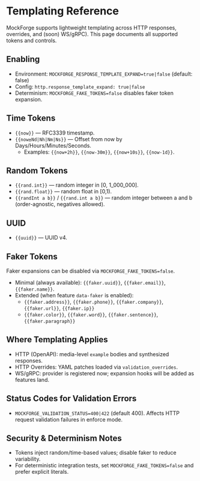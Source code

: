 # Templating Reference

MockForge supports lightweight templating across HTTP responses, overrides, and (soon) WS/gRPC). This page documents all supported tokens and controls.

## Enabling

- Environment: `MOCKFORGE_RESPONSE_TEMPLATE_EXPAND=true|false` (default: false)
- Config: `http.response_template_expand: true|false`
- Determinism: `MOCKFORGE_FAKE_TOKENS=false` disables faker token expansion.

## Time Tokens

- `{{now}}` — RFC3339 timestamp.
- `{{now±Nd|Nh|Nm|Ns}}` — Offset from now by Days/Hours/Minutes/Seconds.
  - Examples: `{{now+2h}}`, `{{now-30m}}`, `{{now+10s}}`, `{{now-1d}}`.

## Random Tokens

- `{{rand.int}}` — random integer in [0, 1_000_000].
- `{{rand.float}}` — random float in [0,1).
- `{{randInt a b}}` / `{{rand.int a b}}` — random integer between a and b (order-agnostic, negatives allowed).

## UUID

- `{{uuid}}` — UUID v4.

## Faker Tokens

Faker expansions can be disabled via `MOCKFORGE_FAKE_TOKENS=false`.

- Minimal (always available): `{{faker.uuid}}`, `{{faker.email}}`, `{{faker.name}}`.
- Extended (when feature `data-faker` is enabled):
  - `{{faker.address}}`, `{{faker.phone}}`, `{{faker.company}}`, `{{faker.url}}`, `{{faker.ip}}`
  - `{{faker.color}}`, `{{faker.word}}`, `{{faker.sentence}}`, `{{faker.paragraph}}`

## Where Templating Applies

- HTTP (OpenAPI): media-level `example` bodies and synthesized responses.
- HTTP Overrides: YAML patches loaded via `validation_overrides`.
- WS/gRPC: provider is registered now; expansion hooks will be added as features land.

## Status Codes for Validation Errors

- `MOCKFORGE_VALIDATION_STATUS=400|422` (default 400). Affects HTTP request validation failures in enforce mode.

## Security & Determinism Notes

- Tokens inject random/time-based values; disable faker to reduce variability.
- For deterministic integration tests, set `MOCKFORGE_FAKE_TOKENS=false` and prefer explicit literals.
